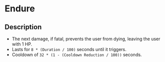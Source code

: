 # Endure

## Description

- The next damage, if fatal, prevents the user from dying, leaving the user with 1 HP.
- Lasts for `8 * (Duration / 100)` seconds until it triggers.
- Cooldown of `32 * (1 - (Cooldown Reduction / 100))` seconds.
